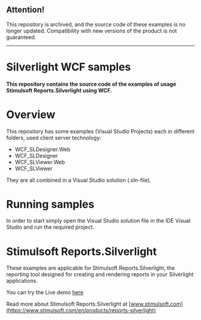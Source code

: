 ## Attention!

This repository is archived, and the source code of these examples is no longer updated. Compatibility with new versions of the product is not guaranteed.

---

# Silverlight WCF samples

#### This repository contains the source code of the examples of usage Stimulsoft Reports.Silverlight using WCF.

# Overview
This repository has some examples (Visual Studio Projects) each in different folders, used client server technology:
* WCF_SLDesigner.Web
* WCF_SLDesigner
* WCF_SLViewer.Web
* WCF_SLViewer

They are all combined in a Visual Studio solution (.sln-file).

# Running samples
In order to start simply open the Visual Studio solution file in the IDE Visual Studio and run the required project.

# Stimulsoft Reports.Silverlight
These examples are applicable for Stimulsoft Reports.Silverlight, the reporting tool designed for creating and rendering reports in your Silverlight applications.

You can try the Live demo [here](http://websl.stimulsoft.com/)

Read more about Stimulsoft Reports.Silverlight at [www.stimulsoft.com](https://www.stimulsoft.com/en/products/reports-silverlight)
